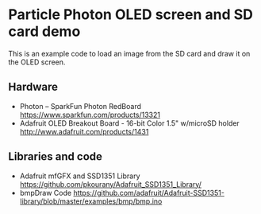 # Particle Photon OLED screen and SD card demo
This is an example code to load an image from the SD card and draw it on the OLED screen.

## Hardware
- Photon – SparkFun Photon RedBoard
https://www.sparkfun.com/products/13321
- Adafruit OLED Breakout Board - 16-bit Color 1.5" w/microSD holder
http://www.adafruit.com/products/1431

## Libraries and code
- Adafruit mfGFX and SSD1351 Library
https://github.com/pkourany/Adafruit_SSD1351_Library/
- bmpDraw Code
https://github.com/adafruit/Adafruit-SSD1351-library/blob/master/examples/bmp/bmp.ino